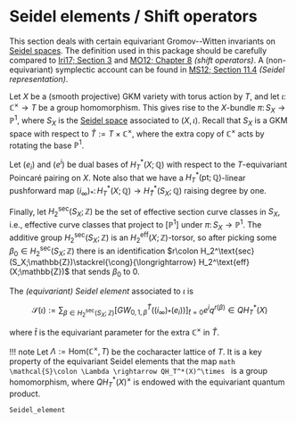 # Seidel elements / Shift operators

This section deals with certain equivariant Gromov--Witten invariants on [Seidel spaces](../GKM/Seidelspace.md).
The definition used in this package should be carefully compared to [Iri17; Section 3](@cite) and [MO12; Chapter 8](@cite) *(shift operators)*.
A (non-equivariant) symplectic account can be found in [MS12; Section 11.4](@cite) *(Seidel representation)*.

Let $X$ be a (smooth projective) GKM variety with torus action by $T$, and let $\iota\colon  \mathbb{C}^\times \rightarrow T$ be a group homomorphism.
This gives rise to the $X$-bundle $\pi\colon S_X\rightarrow \mathbb{P}^1$, where $S_X$ is the [Seidel space](../GKM/Seidelspace.md) associated to $(X, \iota)$.
Recall that $S_X$ is a GKM space with respect to $\widehat{T}:= T\times\mathbb{C}^\times$, where the extra copy of $\mathbb{C}^\times$ acts by rotating the
base $\mathbb{P}^1$.

Let $(e_i)$ and $(e^i)$ be dual bases of $H_T^*(X;\mathbb{Q})$ with respect to the $T$-equivariant Poincaré pairing on $X$.
Note also that we have a $H_T^*(\text{pt};\mathbb{Q})$-linear pushforward map $(i_\infty)_*\colon H_T^*(X;\mathbb{Q}) \rightarrow H_{\widehat{T}}^*(S_X;\mathbb{Q})$ raising degree by one.

Finally, let $H_2^\text{sec}(S_X;\mathbb{Z})$ be the set of effective section curve classes in $S_X$, i.e.,
effective curve classes that project to $[\mathbb{P}^1]$ under $\pi\colon S_X\rightarrow\mathbb{P}^1$.
The additive group $H_2^\text{sec}(S_X;\mathbb{Z})$ is an $H_2^\text{eff}(X;\mathbb{Z})$-torsor, so after picking some $\beta_0\in H_2^\text{sec}(S_X;\mathbb{Z})$ there is an identification
$r\colon H_2^\text{sec}(S_X;\mathbb{Z})\stackrel{\cong}{\longrightarrow} H_2^\text{eff}(X;\mathbb{Z})$ that sends $\beta_0$ to $0$.

The *(equivariant) Seidel element* associated to $\iota$ is

```math
  \mathcal{S}(\iota) := \sum_{\beta\in H_2^\text{sec}(S_X;\mathbb{Z})} \left[GW^{\widehat{T}}_{0,1,\beta}((i_\infty)_*(e_i))\right]_{\hat{t} = 0} e^i q^{r(\beta)} \in QH_T^*(X)
```
where $\hat{t}$ is the equivariant parameter for the extra $\mathbb{C}^\times$ in $\widehat{T}$.

!!! note
    Let $\Lambda:= \text{Hom}(\mathbb{C}^\times, T)$ be the cocharacter lattice of $T$.
    It is a key property of the equivariant Seidel elements that the map
    ```math
      \mathcal{S}\colon \Lambda \rightarrow QH_T^*(X)^\times
    ```
     is a group homomorphism, where $QH_T^*(X)^\times$ is endowed with the equivariant quantum product.

```@docs
Seidel_element
```